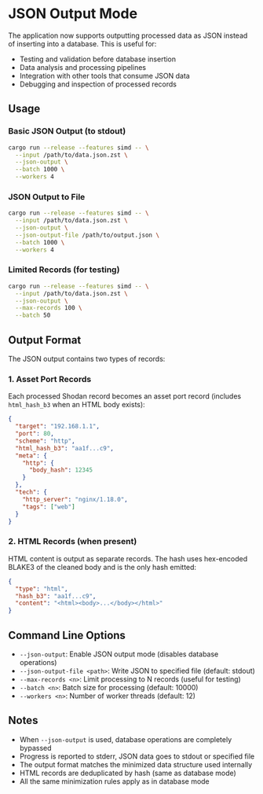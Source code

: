 # JSON Output Mode

The application now supports outputting processed data as JSON instead of inserting into a database. This is useful for:

- Testing and validation before database insertion
- Data analysis and processing pipelines
- Integration with other tools that consume JSON data
- Debugging and inspection of processed records

## Usage

### Basic JSON Output (to stdout)
```bash
cargo run --release --features simd -- \
  --input /path/to/data.json.zst \
  --json-output \
  --batch 1000 \
  --workers 4
```

### JSON Output to File
```bash
cargo run --release --features simd -- \
  --input /path/to/data.json.zst \
  --json-output \
  --json-output-file /path/to/output.json \
  --batch 1000 \
  --workers 4
```

### Limited Records (for testing)
```bash
cargo run --release --features simd -- \
  --input /path/to/data.json.zst \
  --json-output \
  --max-records 100 \
  --batch 50
```

## Output Format

The JSON output contains two types of records:

### 1. Asset Port Records
Each processed Shodan record becomes an asset port record (includes `html_hash_b3` when an HTML body exists):
```json
{
  "target": "192.168.1.1",
  "port": 80,
  "scheme": "http",
  "html_hash_b3": "aa1f...c9",
  "meta": {
    "http": {
      "body_hash": 12345
    }
  },
  "tech": {
    "http_server": "nginx/1.18.0",
    "tags": ["web"]
  }
}
```

### 2. HTML Records (when present)
HTML content is output as separate records. The hash uses hex-encoded BLAKE3 of the cleaned body and is the only hash emitted:
```json
{
  "type": "html",
  "hash_b3": "aa1f...c9",
  "content": "<html><body>...</body></html>"
}
```

## Command Line Options

- `--json-output`: Enable JSON output mode (disables database operations)
- `--json-output-file <path>`: Write JSON to specified file (default: stdout)
- `--max-records <n>`: Limit processing to N records (useful for testing)
- `--batch <n>`: Batch size for processing (default: 10000)
- `--workers <n>`: Number of worker threads (default: 12)

## Notes

- When `--json-output` is used, database operations are completely bypassed
- Progress is reported to stderr, JSON data goes to stdout or specified file
- The output format matches the minimized data structure used internally
- HTML records are deduplicated by hash (same as database mode)
- All the same minimization rules apply as in database mode

